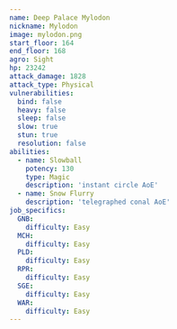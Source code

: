 ```yaml
---
name: Deep Palace Mylodon
nickname: Mylodon
image: mylodon.png
start_floor: 164
end_floor: 168
agro: Sight
hp: 23242
attack_damage: 1828
attack_type: Physical
vulnerabilities:
  bind: false
  heavy: false
  sleep: false
  slow: true
  stun: true
  resolution: false
abilities:
  - name: Slowball
    potency: 130
    type: Magic
    description: 'instant circle AoE'
  - name: Snow Flurry
    description: 'telegraphed conal AoE'
job_specifics:
  GNB:
    difficulty: Easy
  MCH:
    difficulty: Easy
  PLD:
    difficulty: Easy
  RPR:
    difficulty: Easy
  SGE:
    difficulty: Easy
  WAR:
    difficulty: Easy
---
```

